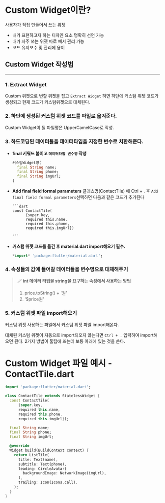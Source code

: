 # Custom Widget이란?

사용자가 직접 만들어서 쓰는 위젯

- 내가 표현하고자 하는 디자인 요소 명확히 선언 가능
- 내가 자주 쓰는 위젯 따로 빼서 관리 가능
- 코드 유지보수 및 관리에 용이

## Custom Widget 작성법

---

### 1. Extract Widget

Custom 위젯으로 변할 위젯을 잡고 `Extract Widget` 하면 하단에
커스텀 위젯 코드가 생성되고 현재 코드가 커스텀위젯으로 대체된다.

### 2. 하단에 생성된 커스텀 위젯 코드를 파일로 옮겨준다.

Custom Widget이 될 파일명은 UpperCamelCase로 작성.

### 3. 하드코딩된 데이터들을 데이터타입을 지정한 변수로 치환해준다.

- **final 키워드 붙이고 `데이터타입 변수명` 작성**

  ```dart
  커스텀Widget명(
    final String name;
    final String phone;
    final String imgUrl;
  )

  ```

- **Add final field formal parameters**
  클래스명(ContactTile) 에 Ctrl + . 후 `Add final field formal parameters`선택하면
  다음과 같은 코드가 추가된다

      ```dart
      const ContactTile(
            {super.key,
            required this.name,
            required this.phone,
            required this.imgUrl})

      ```

- **커스텀 위젯 코드를 옮긴 후 material.dart import해오기 필수.**

  ```dart
  *import* 'package:flutter/material.dart';

  ```

### 4. 속성들의 값에 들어갈 데이터들을 변수명으로 대체해주기

> 🪄 **int 데이터 타입을 string을 요구하는 속성에서 사용하는 방법**
>
> 1. price.toString() + '원'
> 2. ‘$price원’

### 5. 커스텀 위젯 파일 import해오기

커스텀 위젯 사용하는 파일에서 커스텀 위젯 파일 import해온다.

대체된 커스텀 위젯이 자동으로 import되오지 않는다면
`Ctrl + .` 입력하여 import해오면 된다. 2가지 방법이 툴팁에 뜨는데 보통 아래에 있는 것을 쓴다.

# Custom Widget 파일 예시 - ContactTile.dart

```dart
import 'package:flutter/material.dart';

class ContactTile extends StatelessWidget {
  const ContactTile(
      {super.key,
      required this.name,
      required this.phone,
      required this.imgUrl});

  final String name;
  final String phone;
  final String imgUrl;

  @override
  Widget build(BuildContext context) {
    return ListTile(
      title: Text(name),
      subtitle: Text(phone),
      leading: CircleAvatar(
        backgroundImage: NetworkImage(imgUrl),
      ),
      trailing: Icon(Icons.call),
    );
  }
}

```

